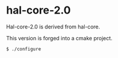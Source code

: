 # hal-core-2.0

Hal-core-2.0 is derived from hal-core.

This version is forged into a cmake project.

	$ ./configure




